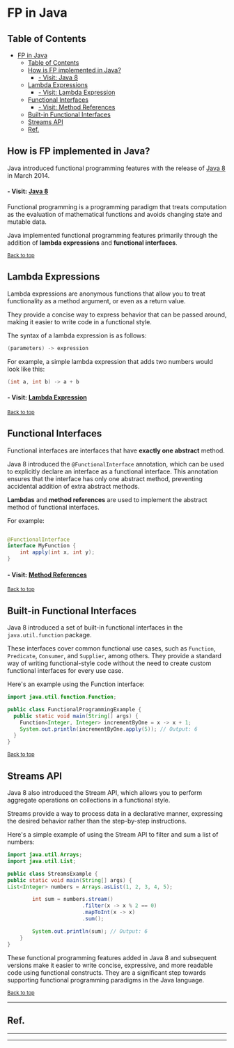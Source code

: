 # FP in Java
## Table of Contents

<!-- TOC -->
* [FP in Java](#fp-in-java)
  * [Table of Contents](#table-of-contents)
  * [How is FP implemented in Java?](#how-is-fp-implemented-in-java)
      * [- Visit: Java 8](#--visit-java-8)
  * [Lambda Expressions](#lambda-expressions)
      * [- Visit: Lambda Expression](#--visit-lambda-expression)
  * [Functional Interfaces](#functional-interfaces)
      * [- Visit: Method References](#--visit-method-references)
  * [Built-in Functional Interfaces](#built-in-functional-interfaces)
  * [Streams API](#streams-api)
  * [Ref.](#ref)
<!-- TOC -->

## How is FP implemented in Java?

Java introduced functional programming features with the release of [Java 8](versions.md#java-8-lts) in March 2014.

#### - Visit: [Java 8](versions.md#java-8-lts)

Functional programming is a programming paradigm that treats computation as the evaluation of mathematical functions and avoids changing state and mutable data. 

Java implemented functional programming features primarily through the addition of **lambda expressions** and **functional interfaces**. 

<sub>[Back to top](#table-of-contents)</sub>


## Lambda Expressions
Lambda expressions are anonymous functions that allow you to treat functionality as a method argument, or even as a return value. 

They provide a concise way to express behavior that can be passed around, making it easier to write code in a functional style. 

The syntax of a lambda expression is as follows:

```java
(parameters) -> expression
```

For example, a simple lambda expression that adds two numbers would look like this:

```java
(int a, int b) -> a + b
```

#### - Visit: [Lambda Expression](java-8/lamda-expression.md)

<sub>[Back to top](#table-of-contents)</sub>

## Functional Interfaces

Functional interfaces are interfaces that have **exactly one abstract** method. 

Java 8 introduced the `@FunctionalInterface` annotation, which can be used to explicitly declare an interface as a functional interface. This annotation ensures that the interface has only one abstract method, preventing accidental addition of extra abstract methods. 

**Lambdas** and **method references** are used to implement the abstract method of functional interfaces.

For example:

```java

@FunctionalInterface
interface MyFunction {
    int apply(int x, int y);
}
```

#### - Visit: [Method References](java-8/method-references.md)

<sub>[Back to top](#table-of-contents)</sub>

## Built-in Functional Interfaces
Java 8 introduced a set of built-in functional interfaces in the `java.util.function` package. 

These interfaces cover common functional use cases, such as `Function`, `Predicate`, `Consumer`, and `Supplier`, among others. They provide a standard way of writing functional-style code without the need to create custom functional interfaces for every use case.

Here's an example using the Function interface:

```java
import java.util.function.Function;

public class FunctionalProgrammingExample {
  public static void main(String[] args) {
    Function<Integer, Integer> incrementByOne = x -> x + 1;
    System.out.println(incrementByOne.apply(5)); // Output: 6
  }
}
```

<sub>[Back to top](#table-of-contents)</sub>

## Streams API

Java 8 also introduced the Stream API, which allows you to perform aggregate operations on collections in a functional style. 

Streams provide a way to process data in a declarative manner, expressing the desired behavior rather than the step-by-step instructions.

Here's a simple example of using the Stream API to filter and sum a list of numbers:

```java
import java.util.Arrays;
import java.util.List;

public class StreamsExample {
public static void main(String[] args) {
List<Integer> numbers = Arrays.asList(1, 2, 3, 4, 5);

        int sum = numbers.stream()
                        .filter(x -> x % 2 == 0)
                        .mapToInt(x -> x)
                        .sum();

        System.out.println(sum); // Output: 6
    }
}
```

These functional programming features added in Java 8 and subsequent versions make it easier to write concise, expressive, and more readable code using functional constructs. They are a significant step towards supporting functional programming paradigms in the Java language.

<sub>[Back to top](#table-of-contents)</sub>

---

## Ref.

---

---




